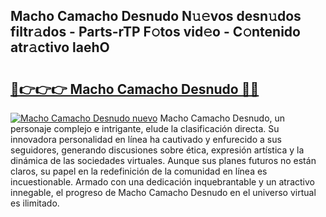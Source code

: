## Macho Camacho Desnudo N𝚞𝚎vos desn𝚞dos filtr𝚊dos - Parts-rTP F𝚘tos vid𝚎o - C𝚘ntenido atr𝚊ctivo laehO

# <h2><a href="http://mb480t.tromn.icu/?c=Macho+Camacho+Desnudo">🔗👉👉👉 Macho Camacho Desnudo 🔗🔗</a></h2>

[![Macho Camacho Desnudo nuevo](https://i.imgur.com/pEAQMta.gif)](http://mb480t.tromn.icu/?c=Macho+Camacho+Desnudo)
Macho Camacho Desnudo, un personaje complejo e intrigante, elude la clasificación directa. Su innovadora personalidad en línea ha cautivado y enfurecido a sus seguidores, generando discusiones sobre ética, expresión artística y la dinámica de las sociedades virtuales. Aunque sus planes futuros no están claros, su papel en la redefinición de la comunidad en línea es incuestionable. Armado con una dedicación inquebrantable y un atractivo innegable, el progreso de Macho Camacho Desnudo en el universo virtual es ilimitado.
